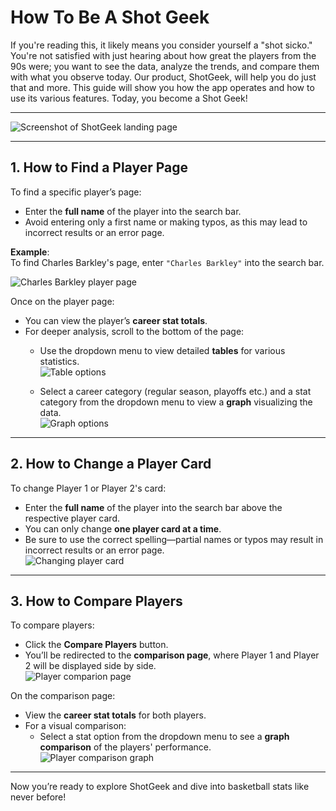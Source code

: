 # How To Be A Shot Geek

If you're reading this, it likely means you consider yourself a "shot sicko." You're not satisfied with just hearing about how great the players 
from the 90s were; you want to see the data, analyze the trends, and compare them with what you observe today. Our product, ShotGeek, will help 
you do just that and more. This guide will show you how the app operates and how to use its various features. Today, you become a Shot Geek!

---

![Screenshot of ShotGeek landing page](https://github.com/user-attachments/assets/9584108e-5d56-4d7c-b9c6-18e39d65f761)

---

## 1. How to Find a Player Page  
To find a specific player’s page:  
- Enter the **full name** of the player into the search bar.  
- Avoid entering only a first name or making typos, as this may lead to incorrect results or an error page.  

**Example**:  
To find Charles Barkley's page, enter `"Charles Barkley"` into the search bar.  

![Charles Barkley player page](https://github.com/user-attachments/assets/0c2a0d55-a69a-4f15-bad9-219562cfa36f)


Once on the player page:  
- You can view the player’s **career stat totals**.  
- For deeper analysis, scroll to the bottom of the page:  
  - Use the dropdown menu to view detailed **tables** for various statistics.  
  ![Table options](https://github.com/user-attachments/assets/aa65f830-ccba-40fd-9cf3-4ea0c53420ff)
  
  - Select a career category (regular season, playoffs etc.) and a stat category from the dropdown menu to view a **graph** visualizing the data.  
  ![Graph options](https://github.com/user-attachments/assets/1e319c92-a2be-494b-9b1a-5ddd426708f4)

---

## 2. How to Change a Player Card  
To change Player 1 or Player 2's card:  
- Enter the **full name** of the player into the search bar above the respective player card.  
- You can only change **one player card at a time**.  
- Be sure to use the correct spelling—partial names or typos may result in incorrect results or an error page.  
![Changing player card](https://github.com/user-attachments/assets/41fc00ae-d120-4370-ac26-79ccbb61d278)

---

## 3. How to Compare Players  
To compare players:  
- Click the **Compare Players** button.  
- You’ll be redirected to the **comparison page**, where Player 1 and Player 2 will be displayed side by side.  
![Player comparion page](https://github.com/user-attachments/assets/f1816c4e-e18d-43f2-a5dc-d65d1447cc50)


On the comparison page:  
- View the **career stat totals** for both players.  
- For a visual comparison:  
  - Select a stat option from the dropdown menu to see a **graph comparison** of the players' performance. 
  ![Player comparison graph](https://github.com/user-attachments/assets/1d39628e-97da-41b5-ad4b-d75ff9c37ad1)
  
---

Now you’re ready to explore ShotGeek and dive into basketball stats like never before!








